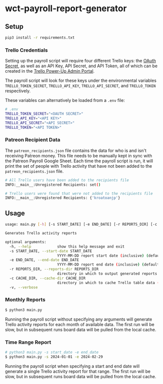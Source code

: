 # wct-payroll-report-generator

## Setup
``` bash
pip3 install -r requirements.txt
```
### Trello Credentials
Setting up the payroll script will require four different Trello keys: the [OAuth Secret](https://trello.com/app-key#:~:text=need%20your%20Secret.-,Secret,-:), as well as an API Key, API Secret, and API Token, all of which can be created in the [Trello Power-Up Admin Portal](https://trello.com/power-ups/admin/).

The payroll script will look for these keys under the environmental variables  `TRELLO_TOKEN_SECRET`, `TRELLO_API_KEY`, `TRELLO_API_SECRET`,  and `TRELLO_TOKEN` respectively.

These variables can alternatively be loaded from a `.env` file:
```bash
# .env
TRELLO_TOKEN_SECRET="<OAUTH SECRET>"
TRELLO_API_KEY="<API KEY>"
TRELLO_API_SECRET="<API SECRET>"
TRELLO_TOKEN="<API TOKEN>"
```

### Patreon Recipient Data
The `patreon_recipients.json` file contains the data for who is and isn't receiving Patreon money. This file needs to be manually kept in sync with the Patreon Payroll Google Sheet. Each time the payroll script is run, it will print the set of people with Trello activity that have not been added to the `patreon_recipients.json` file.
```bash
# All Trello users have been added to the recipients file
INFO:__main__:Unregistered Recipients: set()
```
```bash
# Trello users were found that were not added to the recipients file
INFO:__main__:Unregistered Recipients: {'kroatoanjp'}
```

## Usage
```bash
usage: main.py [-h] [-s START_DATE] [-e END_DATE] [-r REPORTS_DIR] [-c CACHE_DIR] [-v]

Generates Trello activity reports

optional arguments:
  -h, --help            show this help message and exit
  -s START_DATE, --start-date START_DATE
                        YYYY-MM-DD report start date (inclusive) (default: None)
  -e END_DATE, --end-date END_DATE
                        YYYY-MM-DD report end date (inclusive) (default: None)
  -r REPORTS_DIR, --reports-dir REPORTS_DIR
                        directory in which to output generated reports (default: reports/)
  -c CACHE_DIR, --cache-dir CACHE_DIR
                        directory in which to cache Trello table data (default: cache/)
  -v, --verbose
```

### Monthly Reports
```bash
$ python3 main.py
```

Running the payroll script without specifying any arguments will generate Trello activity reports for each month of available data. The first run will be slow, but in subsequent runs board data will be pulled from the local cache.

### Time Range Report
```bash
# python3 main.py -s start_date -e end_date
$ python3 main.py -s 2024-01-01 -e 2024-02-29
```
Running the payroll script when specifying a start and end date will generate a single Trello activity report for that range. The first run will be slow, but in subsequent runs board data will be pulled from the local cache.
